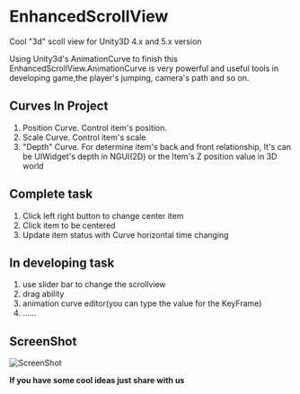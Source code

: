 # EnhancedScrollView
Cool "3d" scoll view for Unity3D 4.x and 5.x version

Using Unity3d's AnimationCurve to finish this EnhancedScrollView.AnimationCurve is very powerful and useful tools in developing game,the player's jumping, camera's path and so on.

## Curves In Project
1. Position Curve. Control item's position.
2. Scale Curve. Control item's scale
3. "Depth" Curve. For determine item's back and front relationship, It's can be UIWidget's depth in NGUI(2D) or the Item's Z position value in 3D world

## Complete task
1. Click left right button to change center item
2. Click item to be centered
3. Update item status with Curve horizontal time changing

## In developing task
1. use slider bar to change the scrollview
2. drag ability
3. animation curve editor(you can type the value for the KeyFrame)
4. ......

## ScreenShot
![ScreenShot](https://github.com/tinyantstudio/EnhancedScrollView/blob/master/screenshot.png)


**If you have some cool ideas just share with us**
